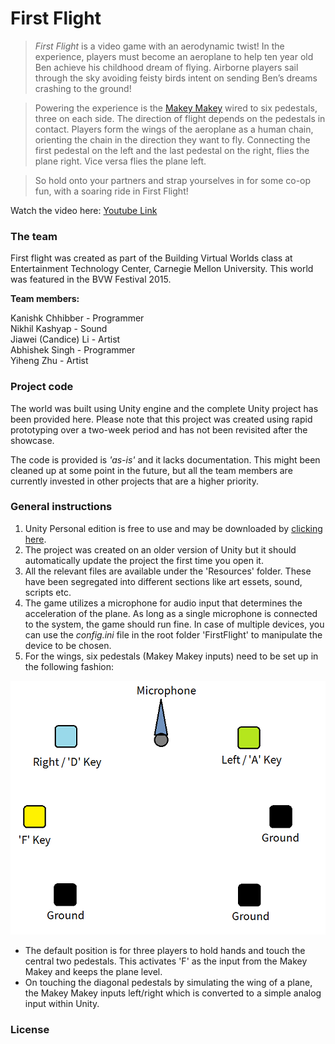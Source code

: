 # First Flight
>*First Flight* is a video game with an aerodynamic twist! In the experience, players must become an aeroplane to help ten year old Ben achieve his childhood dream of flying. Airborne players sail through the sky avoiding feisty birds intent on sending Ben’s dreams crashing to the ground!

>Powering the experience is the [Makey Makey](http://makeymakey.com/) wired to six pedestals, three on each side. The direction of flight depends on the pedestals in contact. Players form the wings of the aeroplane as a human chain, orienting the chain in the direction they want to fly. Connecting the first pedestal on the left and the last pedestal on the right, flies the plane right. Vice versa flies the plane left.

>So hold onto your partners and strap yourselves in for some co-op fun, with a soaring ride in First Flight!

Watch the video here: [Youtube Link](https://www.youtube.com/watch?v=aBNrcFFF1Y8)

### The team
First flight was created as part of the Building Virtual Worlds class at Entertainment Technology Center, Carnegie Mellon University. This world was featured in the BVW Festival 2015.

**Team members:**

Kanishk Chhibber - Programmer  
Nikhil Kashyap - Sound  
Jiawei (Candice) Li - Artist  
Abhishek Singh - Programmer  
Yiheng Zhu - Artist

### Project code
The world was built using Unity engine and the complete Unity project has been provided here. Please note that this project was created using rapid prototyping over a two-week period and has not been revisited after the showcase. 

The code is provided is *'as-is'* and it lacks documentation. This might been cleaned up at some point in the future, but all the team members are currently invested in other projects that are a higher priority.

### General instructions
1. Unity Personal edition is free to use and may be downloaded by [clicking here](https://store.unity.com/download?ref=personal).
2. The project was created on an older version of Unity but it should automatically update the project the first time you open it.
3. All the relevant files are available under the 'Resources' folder. These have been segregated into different sections like art essets, sound, scripts etc.
4. The game utilizes a microphone for audio input that determines the acceleration of the plane. As long as a single microphone is connected to the system, the game should run fine. In case of multiple devices, you can use the *config.ini* file in the root folder 'FirstFlight' to manipulate the device to be chosen.
5. For the wings, six pedestals (Makey Makey inputs) need to be set up in the following fashion:

![MakeyMakeySetup](./MakeyMakeyLayout.png)

  * The default position is for three players to hold hands and touch the central two pedestals. This activates 'F' as the input from the Makey Makey and keeps the plane level.
  * On touching the diagonal pedestals by simulating the wing of a plane, the Makey Makey inputs left/right which is converted to a simple analog input within Unity.

### License
